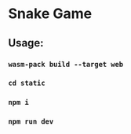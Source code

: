 # Snake Game

## Usage:

### `wasm-pack build --target web`
### `cd static`    
### `npm i`    
### `npm run dev`    